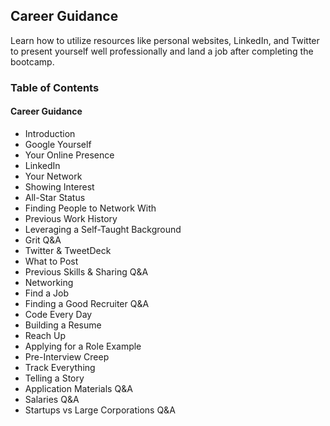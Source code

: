 ## Career Guidance
Learn how to utilize resources like personal websites, LinkedIn, and Twitter to present yourself well professionally and land a job after completing the bootcamp.

### Table of Contents
#### Career Guidance
- Introduction
- Google Yourself
- Your Online Presence
- LinkedIn
- Your Network
- Showing Interest
- All-Star Status
- Finding People to Network With
- Previous Work History
- Leveraging a Self-Taught Background
- Grit Q&A
- Twitter & TweetDeck
- What to Post
- Previous Skills & Sharing Q&A
- Networking
- Find a Job
- Finding a Good Recruiter Q&A
- Code Every Day
- Building a Resume
- Reach Up
- Applying for a Role Example
- Pre-Interview Creep
- Track Everything
- Telling a Story
- Application Materials Q&A
- Salaries Q&A
- Startups vs Large Corporations Q&A
